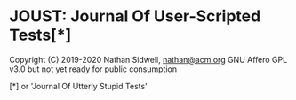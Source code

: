 # JOUST: Journal Of User-Scripted Tests[*]
Copyright (C) 2019-2020 Nathan Sidwell, nathan@acm.org
GNU Affero GPL v3.0
but not yet ready for public consumption

[*] or 'Journal Of Utterly Stupid Tests'
